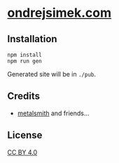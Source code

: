# [ondrejsimek.com](//ondrejsimek.com)

## Installation

```
npm install
npm run gen
```

Generated site will be in `./pub`.

## Credits

- [metalsmith](//metalsmith.io) and friends...

## License

[CC BY 4.0](https://creativecommons.org/licenses/by/4.0/)
